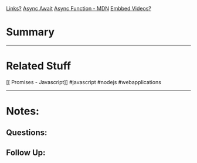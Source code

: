 [Links?](#)
[Async Await](https://www.sitepoint.com/javascript-async-await/)
[Async Function - MDN](https://developer.mozilla.org/en-US/docs/Web/JavaScript/Reference/Statements/async_function)
[Embbed Videos?](#)
# Summary

----
# Related Stuff
[[ Promises - Javascript]]
#javascript 
#nodejs 
#webapplications 

----
# Notes:

## Questions:

## Follow Up:
